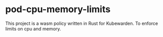 # pod-cpu-memory-limits
This project is a wasm policy written in Rust for Kubewarden. To enforce limits on cpu and memory.
